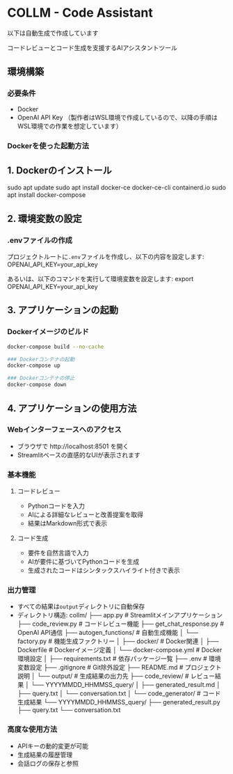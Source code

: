 # COLLM - Code Assistant
以下は自動生成で作成しています

コードレビューとコード生成を支援するAIアシスタントツール

## 環境構築

### 必要条件
- Docker
- OpenAI API Key
（製作者はWSL環境で作成しているので、以降の手順はWSL環境での作業を想定しています）

### Dockerを使った起動方法

## 1. Dockerのインストール

sudo apt update
sudo apt install docker-ce docker-ce-cli containerd.io
sudo apt install docker-compose


## 2. 環境変数の設定

### .envファイルの作成
プロジェクトルートに`.env`ファイルを作成し、以下の内容を設定します:
OPENAI_API_KEY=your_api_key

あるいは、以下のコマンドを実行して環境変数を設定します:
export OPENAI_API_KEY=your_api_key


## 3. アプリケーションの起動

### Dockerイメージのビルド
```bash
docker-compose build --no-cache

### Dockerコンテナの起動
docker-compose up

### Dockerコンテナの停止
docker-compose down
```

## 4. アプリケーションの使用方法

### Webインターフェースへのアクセス
- ブラウザで http://localhost:8501 を開く
- Streamlitベースの直感的なUIが表示されます

### 基本機能
1. コードレビュー
   - Pythonコードを入力
   - AIによる詳細なレビューと改善提案を取得
   - 結果はMarkdown形式で表示

2. コード生成
   - 要件を自然言語で入力
   - AIが要件に基づいてPythonコードを生成
   - 生成されたコードはシンタックスハイライト付きで表示

### 出力管理
- すべての結果は`output`ディレクトリに自動保存
- ディレクトリ構造:
collm/ 
├── app.py                      # Streamlitメインアプリケーション
├── code_review.py             # コードレビュー機能
├── get_chat_response.py       # OpenAI API通信
├── autogen_functions/         # 自動生成機能
│   └── factory.py            # 機能生成ファクトリー
│
├── docker/                    # Docker関連
│   ├── Dockerfile            # Dockerイメージ定義
│   └── docker-compose.yml    # Docker環境設定
│
├── requirements.txt          # 依存パッケージ一覧
├── .env                      # 環境変数設定
├── .gitignore               # Git除外設定
├── README.md                # プロジェクト説明
│
└── output/                  # 生成結果の出力先
    ├── code_review/         # レビュー結果
    │   └── YYYYMMDD_HHMMSS_query/
    │       ├── generated_result.md
    │       ├── query.txt
    │       └── conversation.txt
    │
    └── code_generator/      # コード生成結果
        └── YYYYMMDD_HHMMSS_query/
            ├── generated_result.py
            ├── query.txt
            └── conversation.txt

### 高度な使用方法
- APIキーの動的変更が可能
- 生成結果の履歴管理
- 会話ログの保存と参照

